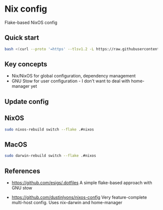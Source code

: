 # Nix config

Flake-based NixOS config

## Quick start

```sh
bash <(curl --proto '=https' --tlsv1.2 -L https://raw.githubusercontent.com/caioaao/dotfiles/main/bootstrap.sh)
```

## Key concepts

- Nix/NixOS for global configuration, dependency management
- GNU Stow for user configuration - I don't want to deal with home-manager yet

## Update config

## NixOS

```sh
sudo nixos-rebuild switch --flake .#nixos
```

## MacOS

```sh
sudo darwin-rebuild switch --flake .#nixos
```

## References

- https://github.com/esigs/.dotfiles
  A simple flake-based approach with GNU stow

- https://github.com/dustinlyons/nixos-config
  Very feature-complete multi-host config. Uses nix-darwin and home-manager
